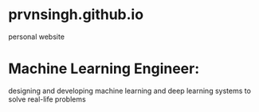 # prvnsingh.github.io
personal website


# Machine Learning Engineer:
designing and developing machine learning and deep learning systems to solve real-life problems
